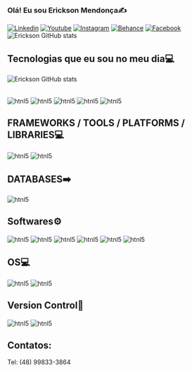 ### Olá! Eu sou Erickson Mendonça✍️
[![Linkedin](https://img.shields.io/badge/LinkedIn-0077B5?style=for-the-badge&logo=linkedin&logoColor=white)](https://www.linkedin.com/in/erickson-mendon%C3%A7a-497029224/)
[![Youtube](https://img.shields.io/badge/YouTube-FF0000?style=for-the-badge&logo=youtube&logoColor=white)](https://www.youtube.com/@ericksonmendonca422)
[![Instagram](https://img.shields.io/badge/Instagram-E4405F?style=for-the-badge&logo=instagram&logoColor=white)](https://www.instagram.com/sven_goran_erickson_/)
[![Behance](https://img.shields.io/badge/-Behance-blue?style=for-the-badge&logo=behance&logoColor=white)](https://www.behance.net/svenerickson)
[![Facebook](https://img.shields.io/badge/Facebook-1877F2?style=for-the-badge&logo=facebook&logoColor=white)](https://www.facebook.com/erickson.mendonca?locale=pt_BR)
![Erickson GitHub stats](https://github-readme-stats.vercel.app/api?username=erickson72&show_icons=true&theme=dracula)

## Tecnologias que eu sou no meu dia💻
![Erickson GitHub stats](https://github-readme-stats.vercel.app/api/top-langs/?username=erickson72&theme=blue-green)
<div style="display: inline_block"><br>
<img align="center"alt="htnl5" src="https://img.shields.io/badge/HTML5-E34F26?style=for-the-badge&logo=html5&logoColor=white" />
<img align="center"alt="htnl5" src="https://img.shields.io/badge/CSS3-1572B6?style=for-the-badge&logo=css3&logoColor=white" />
<img align="center"alt="htnl5" src="https://img.shields.io/badge/JavaScript-323330?style=for-the-badge&logo=javascript&logoColor=F7DF1E" />
<img align="center"alt="htnl5" src="https://img.shields.io/badge/Python-14354C?style=for-the-badge&logo=python&logoColor=white" />
<img align="center"alt="htnl5" src="https://img.shields.io/badge/R-276DC3?style=for-the-badge&logo=r&logoColor=white" />

## FRAMEWORKS / TOOLS / PLATFORMS / LIBRARIES💻
<img align="center" alt="htnl5" src="https://img.shields.io/badge/Node.js-43853D?style=for-the-badge&logo=node.js&logoColor=white" />
<img align="center" alt="htnl5" src="https://img.shields.io/badge/Bootstrap-563D7C?style=for-the-badge&logo=bootstrap&logoColor=white" />
  
## DATABASES➡️
<img align="center" alt="htnl5" src="https://img.shields.io/badge/MySQL-005C84?style=for-the-badge&logo=mysql&logoColor=white">
  
## Softwares⚙️
<img align="center" alt="htnl5" src="https://img.shields.io/badge/Visual_Studio_Code-0078D4?style=for-the-badge&logo=visual%20studio%20code&logoColor=white">
<img align="center" alt="htnl5" src="https://img.shields.io/badge/Colab-F9AB00?style=for-the-badge&logo=googlecolab&color=525252">
<img align="center" alt="htnl5" src="https://img.shields.io/badge/RStudio-75AADB?style=for-the-badge&logo=RStudio&logoColor=white">
<img align="center" alt="htnl5" src="https://img.shields.io/badge/Codepen-000000?style=for-the-badge&logo=codepen&logoColor=white">
<img align="center" alt="htnl5" src="https://img.shields.io/badge/Trello-0052CC?style=for-the-badge&logo=trello&logoColor=white">
<img align="center" alt="htnl5" src="https://img.shields.io/badge/Canva-%2300C4CC.svg?&style=for-the-badge&logo=Canva&logoColor=white">
  
## OS💻
<img align="center" alt="htnl5" src="https://img.shields.io/badge/Linux-FCC624?style=for-the-badge&logo=linux&logoColor=black">
<img align="center" alt="htnl5" src="https://img.shields.io/badge/Windows-0078D6?style=for-the-badge&logo=windows&logoColor=white">
  
## Version Control🚀
<img align="center" alt="htnl5" src="https://img.shields.io/badge/GIT-E44C30?style=for-the-badge&logo=git&logoColor=white">
<img align="center" alt="htnl5" src="https://img.shields.io/badge/GitHub-100000?style=for-the-badge&logo=github&logoColor=white">

</div>
  
## Contatos:

Tel: (48) 99833-3864




